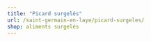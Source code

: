 ```yaml
---
title: "Picard surgelés"
url: /saint-germain-en-laye/picard-surgeles/
shop: aliments surgelés
---
```

